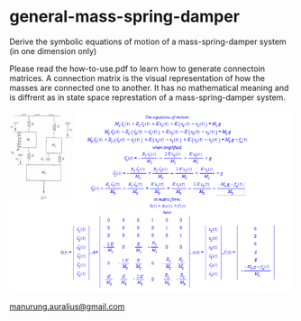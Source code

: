 # general-mass-spring-damper
Derive the symbolic equations of motion of a mass-spring-damper system (in one dimension only)

Please read the how-to-use.pdf to learn how to generate connectoin matrices. A connection matrix is the visual representation of how the masses are connected one to another. It has no mathematical meaning and is diffrent as in state space represtation of a mass-spring-damper system.

![alt text](https://github.com/auralius/general-mass-spring-damper/blob/main/sshot.png)


manurung.auralius@gmail.com
